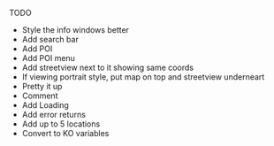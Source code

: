 TODO

* Style the info windows better
* Add search bar
* Add POI
* Add POI menu
* Add streetview next to it showing same coords
* If viewing portrait style, put map on top and streetview underneart
* Pretty it up
* Comment
* Add Loading
* Add error returns
* Add up to 5 locations
* Convert to KO variables